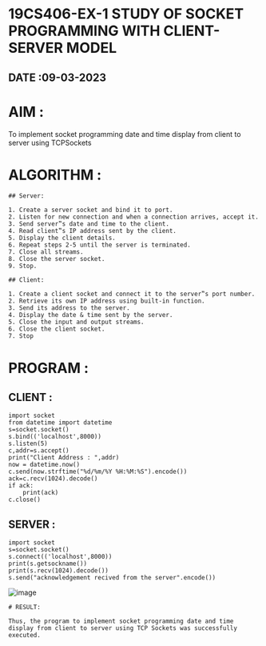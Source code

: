 # 19CS406-EX-1 STUDY OF SOCKET PROGRAMMING WITH CLIENT-SERVER MODEL

## DATE :09-03-2023

# AIM :
To implement socket programming date and time display from client to server using TCPSockets

# ALGORITHM :
~~~
## Server:

1. Create a server socket and bind it to port.
2. Listen for new connection and when a connection arrives, accept it.
3. Send server‟s date and time to the client.
4. Read client‟s IP address sent by the client.
5. Display the client details.
6. Repeat steps 2-5 until the server is terminated.
7. Close all streams.
8. Close the server socket.
9. Stop.

~~~
~~~
## Client:

1. Create a client socket and connect it to the server‟s port number.
2. Retrieve its own IP address using built-in function.
3. Send its address to the server.
4. Display the date & time sent by the server.
5. Close the input and output streams.
6. Close the client socket.
7. Stop
~~~

# PROGRAM :

## CLIENT :
~~~
import socket
from datetime import datetime
s=socket.socket()
s.bind(('localhost',8000))
s.listen(5)
c,addr=s.accept()
print("Client Address : ",addr)
now = datetime.now()
c.send(now.strftime("%d/%m/%Y %H:%M:%S").encode())
ack=c.recv(1024).decode()
if ack:
    print(ack)
c.close()

~~~

## SERVER :
~~~
import socket
s=socket.socket()
s.connect(('localhost',8000))
print(s.getsockname())
print(s.recv(1024).decode())
s.send("acknowledgement recived from the server".encode())
~~~

![image](https://github.com/Kani-004/19CS406-EX-1/assets/129577149/d9566bb2-2aba-4691-8935-3716588e943d)
~~~
# RESULT: 

Thus, the program to implement socket programming date and time display from client to server using TCP Sockets was successfully executed.

~~~
